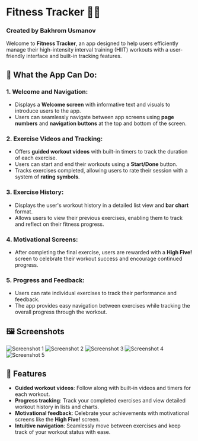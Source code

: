 # Fitness Tracker 🏋️‍♂️
### Created by Bakhrom Usmanov

Welcome to **Fitness Tracker**, an app designed to help users efficiently manage their high-intensity interval training (HIIT) workouts with a user-friendly interface and built-in tracking features.

## 📱 What the App Can Do:

### 1. **Welcome and Navigation**:
   - Displays a **Welcome screen** with informative text and visuals to introduce users to the app.
   - Users can seamlessly navigate between app screens using **page numbers** and **navigation buttons** at the top and bottom of the screen.

### 2. **Exercise Videos and Tracking**:
   - Offers **guided workout videos** with built-in timers to track the duration of each exercise.
   - Users can start and end their workouts using a **Start/Done** button.
   - Tracks exercises completed, allowing users to rate their session with a system of **rating symbols**.

### 3. **Exercise History**:
   - Displays the user's workout history in a detailed list view and **bar chart** format.
   - Allows users to view their previous exercises, enabling them to track and reflect on their fitness progress.

### 4. **Motivational Screens**:
   - After completing the final exercise, users are rewarded with a **High Five!** screen to celebrate their workout success and encourage continued progress.

### 5. **Progress and Feedback**:
   - Users can rate individual exercises to track their performance and feedback.
   - The app provides easy navigation between exercises while tracking the overall progress through the workout.

## 🖼️ Screenshots

![Screenshot 1](Simulator%20Screenshot%20-%201.png)
![Screenshot 2](Simulator%20Screenshot%20-%202.png)
![Screenshot 3](Simulator%20Screenshot%20-%203.png)
![Screenshot 4](Simulator%20Screenshot%20-%204.png)
![Screenshot 5](Simulator%20Screenshot%20-%205.png)

## 🚀 Features
- **Guided workout videos**: Follow along with built-in videos and timers for each workout.
- **Progress tracking**: Track your completed exercises and view detailed workout history in lists and charts.
- **Motivational feedback**: Celebrate your achievements with motivational screens like the **High Five!** screen.
- **Intuitive navigation**: Seamlessly move between exercises and keep track of your workout status with ease.
